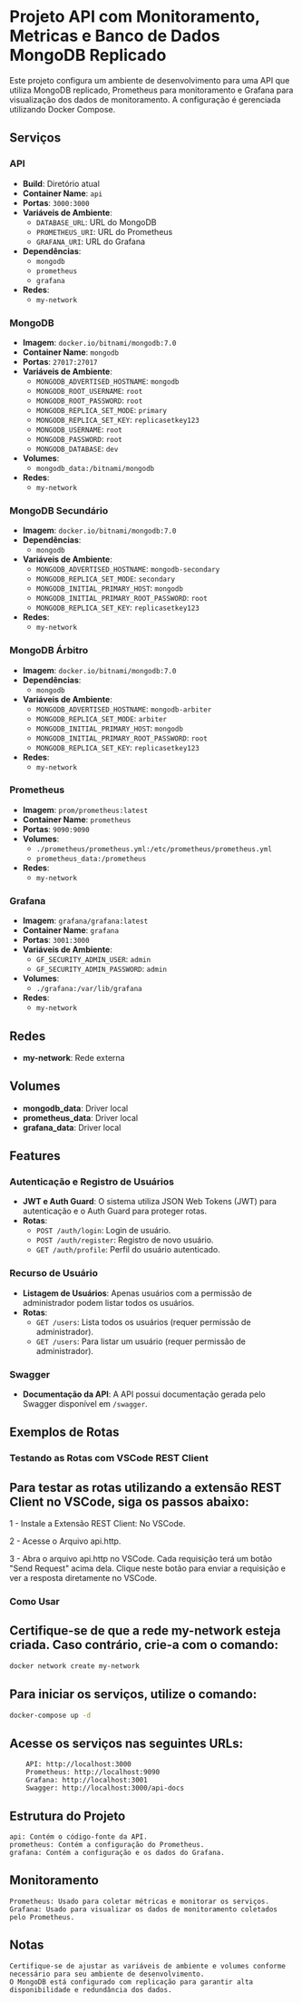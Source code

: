 # Projeto API com Monitoramento, Metricas e Banco de Dados MongoDB Replicado

Este projeto configura um ambiente de desenvolvimento para uma API que utiliza MongoDB replicado, Prometheus para monitoramento e Grafana para visualização dos dados de monitoramento. A configuração é gerenciada utilizando Docker Compose.

## Serviços

### API
- **Build**: Diretório atual
- **Container Name**: `api`
- **Portas**: `3000:3000`
- **Variáveis de Ambiente**:
  - `DATABASE_URL`: URL do MongoDB
  - `PROMETHEUS_URI`: URL do Prometheus
  - `GRAFANA_URI`: URL do Grafana
- **Dependências**:
  - `mongodb`
  - `prometheus`
  - `grafana`
- **Redes**:
  - `my-network`

### MongoDB
- **Imagem**: `docker.io/bitnami/mongodb:7.0`
- **Container Name**: `mongodb`
- **Portas**: `27017:27017`
- **Variáveis de Ambiente**:
  - `MONGODB_ADVERTISED_HOSTNAME`: `mongodb`
  - `MONGODB_ROOT_USERNAME`: `root`
  - `MONGODB_ROOT_PASSWORD`: `root`
  - `MONGODB_REPLICA_SET_MODE`: `primary`
  - `MONGODB_REPLICA_SET_KEY`: `replicasetkey123`
  - `MONGODB_USERNAME`: `root`
  - `MONGODB_PASSWORD`: `root`
  - `MONGODB_DATABASE`: `dev`
- **Volumes**:
  - `mongodb_data:/bitnami/mongodb`
- **Redes**:
  - `my-network`

### MongoDB Secundário
- **Imagem**: `docker.io/bitnami/mongodb:7.0`
- **Dependências**:
  - `mongodb`
- **Variáveis de Ambiente**:
  - `MONGODB_ADVERTISED_HOSTNAME`: `mongodb-secondary`
  - `MONGODB_REPLICA_SET_MODE`: `secondary`
  - `MONGODB_INITIAL_PRIMARY_HOST`: `mongodb`
  - `MONGODB_INITIAL_PRIMARY_ROOT_PASSWORD`: `root`
  - `MONGODB_REPLICA_SET_KEY`: `replicasetkey123`
- **Redes**:
  - `my-network`

### MongoDB Árbitro
- **Imagem**: `docker.io/bitnami/mongodb:7.0`
- **Dependências**:
  - `mongodb`
- **Variáveis de Ambiente**:
  - `MONGODB_ADVERTISED_HOSTNAME`: `mongodb-arbiter`
  - `MONGODB_REPLICA_SET_MODE`: `arbiter`
  - `MONGODB_INITIAL_PRIMARY_HOST`: `mongodb`
  - `MONGODB_INITIAL_PRIMARY_ROOT_PASSWORD`: `root`
  - `MONGODB_REPLICA_SET_KEY`: `replicasetkey123`
- **Redes**:
  - `my-network`

### Prometheus
- **Imagem**: `prom/prometheus:latest`
- **Container Name**: `prometheus`
- **Portas**: `9090:9090`
- **Volumes**:
  - `./prometheus/prometheus.yml:/etc/prometheus/prometheus.yml`
  - `prometheus_data:/prometheus`
- **Redes**:
  - `my-network`

### Grafana
- **Imagem**: `grafana/grafana:latest`
- **Container Name**: `grafana`
- **Portas**: `3001:3000`
- **Variáveis de Ambiente**:
  - `GF_SECURITY_ADMIN_USER`: `admin`
  - `GF_SECURITY_ADMIN_PASSWORD`: `admin`
- **Volumes**:
  - `./grafana:/var/lib/grafana`
- **Redes**:
  - `my-network`

## Redes

- **my-network**: Rede externa

## Volumes

- **mongodb_data**: Driver local
- **prometheus_data**: Driver local
- **grafana_data**: Driver local

## Features

### Autenticação e Registro de Usuários

- **JWT e Auth Guard**: O sistema utiliza JSON Web Tokens (JWT) para autenticação e o Auth Guard para proteger rotas.
- **Rotas**:
  - `POST /auth/login`: Login de usuário.
  - `POST /auth/register`: Registro de novo usuário.
  - `GET /auth/profile`: Perfil do usuário autenticado.

### Recurso de Usuário

- **Listagem de Usuários**: Apenas usuários com a permissão de administrador podem listar todos os usuários.
- **Rotas**:
  - `GET /users`: Lista todos os usuários (requer permissão de administrador).
  - `GET /users`: Para listar um usuário (requer permissão de administrador).

### Swagger

- **Documentação da API**: A API possui documentação gerada pelo Swagger disponível em `/swagger`.

## Exemplos de Rotas

### Testando as Rotas com VSCode REST Client

## Para testar as rotas utilizando a extensão REST Client no VSCode, siga os passos abaixo:

  1 - Instale a Extensão REST Client: No VSCode.

  2 - Acesse o Arquivo api.http.

  3 - Abra o arquivo api.http no VSCode. Cada requisição terá um botão "Send Request" acima dela. Clique neste botão para enviar a requisição e ver a resposta diretamente no VSCode.


### Como Usar

  ## Certifique-se de que a rede my-network esteja criada. Caso contrário, crie-a com o comando:

```bash
docker network create my-network
```

## Para iniciar os serviços, utilize o comando:

```bash
docker-compose up -d
```

## Acesse os serviços nas seguintes URLs:
        API: http://localhost:3000
        Prometheus: http://localhost:9090
        Grafana: http://localhost:3001
        Swagger: http://localhost:3000/api-docs

## Estrutura do Projeto
    api: Contém o código-fonte da API.
    prometheus: Contém a configuração do Prometheus.
    grafana: Contém a configuração e os dados do Grafana.

## Monitoramento

    Prometheus: Usado para coletar métricas e monitorar os serviços.
    Grafana: Usado para visualizar os dados de monitoramento coletados pelo Prometheus.

## Notas
    Certifique-se de ajustar as variáveis de ambiente e volumes conforme necessário para seu ambiente de desenvolvimento.
    O MongoDB está configurado com replicação para garantir alta disponibilidade e redundância dos dados.
